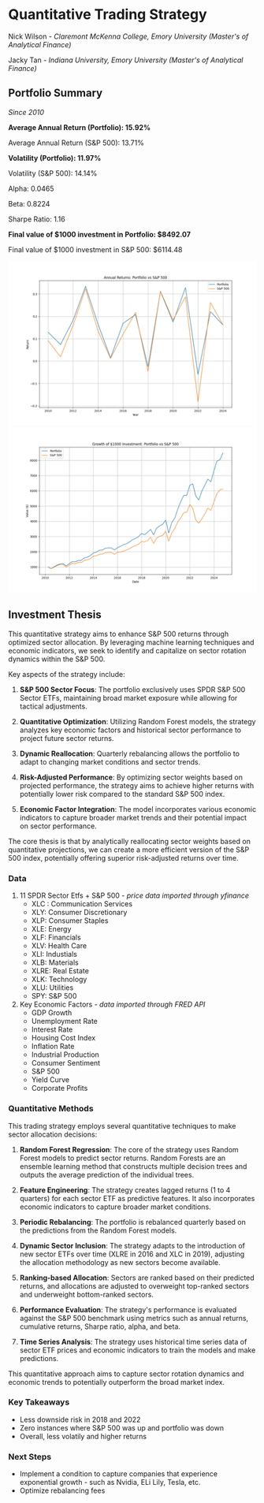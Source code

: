 # Quantitative Trading Strategy
Nick Wilson - *Claremont McKenna College, Emory University (Master's of Analytical Finance)*

Jacky Tan - *Indiana University, Emory University (Master's of Analytical Finance)*

## Portfolio Summary
*Since 2010*

**Average Annual Return (Portfolio): 15.92%**

Average Annual Return (S&P 500): 13.71%

**Volatility (Portfolio): 11.97%**

Volatility (S&P 500): 14.14%

Alpha: 0.0465

Beta: 0.8224

Sharpe Ratio: 1.16

**Final value of $1000 investment in Portfolio: $8492.07**

Final value of $1000 investment in S&P 500: $6114.48

![Portfolio Performance vs. S&P 500 Performance](https://github.com/nickwilson3/Quant-Strategy/blob/main/annual_returns_comparison.png)
![1000$ Invested into Portfolio vs S&P 500](https://github.com/nickwilson3/Quant-Strategy/blob/main/investment_growth_comparison.png)
## Investment Thesis

This quantitative strategy aims to enhance S&P 500 returns through optimized sector allocation. By leveraging machine learning techniques and economic indicators, we seek to identify and capitalize on sector rotation dynamics within the S&P 500.

Key aspects of the strategy include:

1. **S&P 500 Sector Focus**: The portfolio exclusively uses SPDR S&P 500 Sector ETFs, maintaining broad market exposure while allowing for tactical adjustments.

2. **Quantitative Optimization**: Utilizing Random Forest models, the strategy analyzes key economic factors and historical sector performance to project future sector returns.

3. **Dynamic Reallocation**: Quarterly rebalancing allows the portfolio to adapt to changing market conditions and sector trends.

4. **Risk-Adjusted Performance**: By optimizing sector weights based on projected performance, the strategy aims to achieve higher returns with potentially lower risk compared to the standard S&P 500 index.

5. **Economic Factor Integration**: The model incorporates various economic indicators to capture broader market trends and their potential impact on sector performance.

The core thesis is that by analytically reallocating sector weights based on quantitative projections, we can create a more efficient version of the S&P 500 index, potentially offering superior risk-adjusted returns over time.

### Data
1. 11 SPDR Sector Etfs + S&P 500 - *price data imported through yfinance*
   - XLC : Communication Services
   - XLY: Consumer Discretionary
   - XLP: Consumer Staples
   - XLE: Energy
   - XLF: Financials
   - XLV: Health Care
   - XLI: Industials
   - XLB: Materials
   - XLRE: Real Estate
   - XLK: Technology
   - XLU: Utilities
   - SPY: S&P 500
2. Key Economic Factors - *data imported through FRED API*
   - GDP Growth
   - Unemployment Rate
   - Interest Rate
   - Housing Cost Index
   - Inflation Rate
   - Industrial Production
   - Consumer Sentiment
   - S&P 500
   - Yield Curve
   - Corporate Profits
  
  ### Quantitative Methods

This trading strategy employs several quantitative techniques to make sector allocation decisions:

1. **Random Forest Regression**: The core of the strategy uses Random Forest models to predict sector returns. Random Forests are an ensemble learning method that constructs multiple decision trees and outputs the average prediction of the individual trees.

2. **Feature Engineering**: The strategy creates lagged returns (1 to 4 quarters) for each sector ETF as predictive features. It also incorporates economic indicators to capture broader market conditions.

3. **Periodic Rebalancing**: The portfolio is rebalanced quarterly based on the predictions from the Random Forest models.

4. **Dynamic Sector Inclusion**: The strategy adapts to the introduction of new sector ETFs over time (XLRE in 2016 and XLC in 2019), adjusting the allocation methodology as new sectors become available.

5. **Ranking-based Allocation**: Sectors are ranked based on their predicted returns, and allocations are adjusted to overweight top-ranked sectors and underweight bottom-ranked sectors.

6. **Performance Evaluation**: The strategy's performance is evaluated against the S&P 500 benchmark using metrics such as annual returns, cumulative returns, Sharpe ratio, alpha, and beta.

7. **Time Series Analysis**: The strategy uses historical time series data of sector ETF prices and economic indicators to train the models and make predictions.

This quantitative approach aims to capture sector rotation dynamics and economic trends to potentially outperform the broad market index.
  
### Key Takeaways
- Less downside risk in 2018 and 2022
- Zero instances where S&P 500 was up and portfolio was down
- Overall, less volatily and higher returns

### Next Steps
- Implement a condition to capture companies that experience exponential growth - such as Nvidia, ELi Lily, Tesla, etc.
- Optimize rebalancing fees
